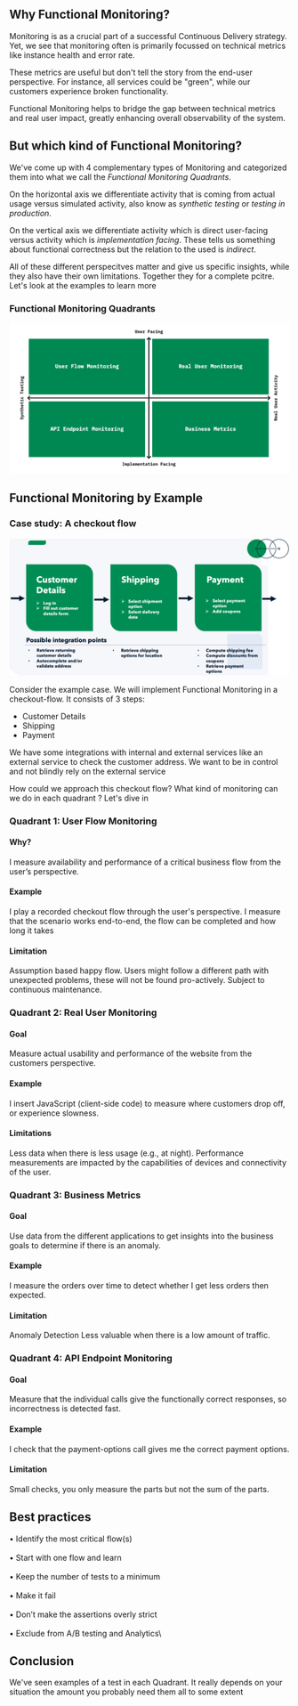 ## Why Functional Monitoring?
Monitoring is as a crucial part of a successful Continuous Delivery strategy. Yet, we see that monitoring often 
is primarily focussed on technical metrics like instance health and error rate. 

These metrics are useful but
don't tell the story from the end-user perspective. For instance, all services could be "green", while our customers experience broken functionality. 

Functional Monitoring helps to bridge the gap between technical metrics and real user impact, greatly enhancing overall observability of the system.

## But which kind of Functional Monitoring?
We've come up with 4 complementary types of Monitoring and categorized them into what we call the _Functional Monitoring Quadrants_.  

On the horizontal axis we differentiate activity that is coming from actual usage 
versus simulated activity, also know as _synthetic testing_ or _testing in production_.

On the vertical axis we differentiate activity which is direct user-facing 
versus activity which is  _implementation facing_. These tells us something about functional correctness but the relation to the used is _indirect_.

All of these different perspecitves matter and give us specific insights, while they also have their
own limitations. Together they for a complete pcitre. Let's look at the examples to learn more

### Functional Monitoring Quadrants
![](../functional_monitoring_quadrants_improved.jpeg)


## Functional Monitoring by Example
### Case study: A checkout flow

![](../checkout_flow.png)

Consider the example case. We will implement Functional Monitoring in a checkout-flow. 
It consists of 3 steps:
- Customer Details
- Shipping
- Payment

We have some integrations with internal and external services like an external service to check the customer address.
We want to be in control and not blindly rely on the external service

How could we approach this checkout flow? What kind of monitoring can we do in each quadrant ? Let's dive in

### Quadrant 1: User Flow Monitoring
#### Why?
I measure availability and performance of a critical business flow from the user’s perspective.
#### Example
I play a recorded checkout flow through the user's
perspective. I measure that the scenario works end-to-end, the flow can be completed and how long it takes
#### Limitation
Assumption based happy flow. Users might follow a different path with unexpected problems, these will not be found pro-actively.
Subject to continuous maintenance.

### Quadrant 2: Real User Monitoring
#### Goal
Measure actual usability and performance of the website from the customers perspective.
#### Example
I insert JavaScript (client-side code) to measure where
customers drop off, or experience slowness.
#### Limitations
Less data when there is less usage (e.g., at night). Performance measurements are impacted by the capabilities of devices and connectivity of the user.

### Quadrant 3: Business Metrics 
#### Goal
Use data from the different applications to get insights into the business goals to determine if there is an anomaly.
#### Example
I measure the orders over time to detect whether I get
less orders then expected.
#### Limitation
Anomaly Detection Less valuable when there is a low amount of traffic.

### Quadrant 4: API Endpoint Monitoring
#### Goal
Measure that the individual calls give the functionally correct responses, so incorrectness is detected fast.
#### Example
I check that the payment-options call gives me the correct
payment options.
#### Limitation
Small checks, you only measure the parts but not the sum of the parts.

## Best practices
• Identify the most critical flow(s)\
<br/>
• Start with one flow and learn\
<br/>
• Keep the number of tests to a minimum\
<br/>
• Make it fail\
<br/>
• Don’t make the assertions overly strict\
<br/>
• Exclude from A/B testing and Analytics\

## Conclusion
We've seen examples of a test in each Quadrant. It really depends on your situation the amount   you probably need them all to some extent
